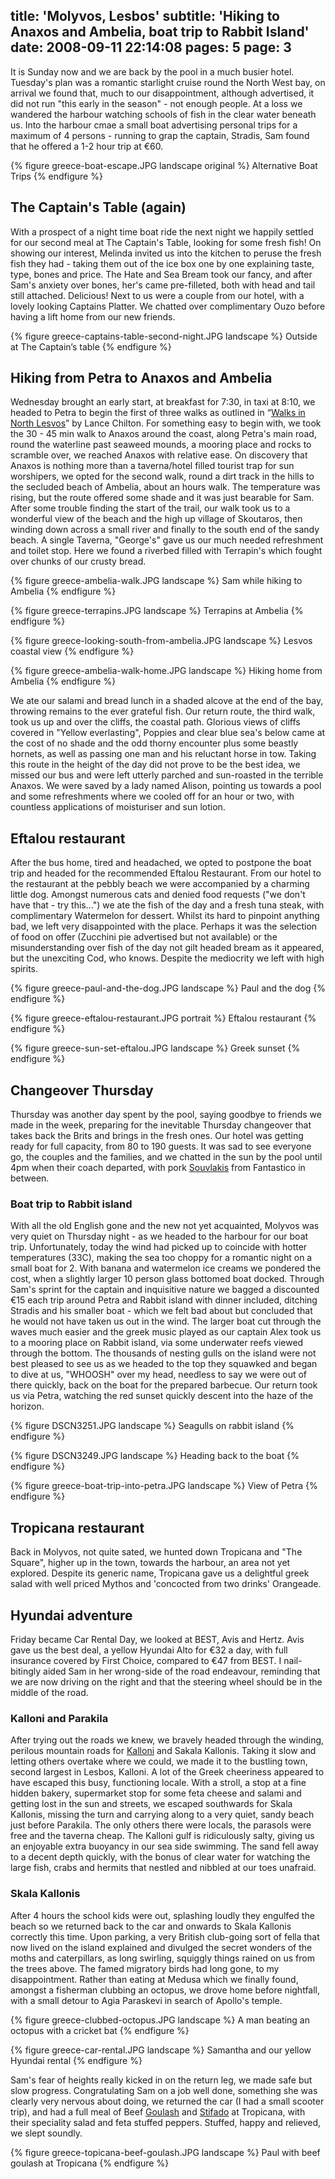 title: 'Molyvos, Lesbos'
subtitle: 'Hiking to Anaxos and Ambelia, boat trip to Rabbit Island'
date: 2008-09-11 22:14:08
pages: 5
page: 3
---

It is Sunday now and we are back by the pool in a much busier hotel. Tuesday's plan was a romantic starlight cruise round the North West bay, on arrival we found that, much to our disappointment, although advertised, it did not run "this early in the season" - not enough people. At a loss we wandered the harbour watching schools of fish in the clear water beneath us. Into the harbour cmae a small boat advertising personal trips for a maximum of 4 persons - running to grap the captain, Stradis, Sam found that he offered a 1-2 hour trip at €60.

{% figure greece-boat-escape.JPG landscape original %}
Alternative Boat Trips
{% endfigure %}

## The Captain's Table (again)

With a prospect of a night time boat ride the next night we happily settled for our second meal at The Captain's Table, looking for some fresh fish! On showing our interest, Melinda invited us into the kitchen to peruse the fresh fish they had - taking them out of the ice box one by one explaining taste, type, bones and price. The Hate and Sea Bream took our fancy, and after Sam's anxiety over bones, her's came pre-filleted, both with head and tail still attached.  Delicious! Next to us were a couple from our hotel, with a lovely looking Captains Platter. We chatted over complimentary Ouzo before having a lift home from our new friends.

{% figure greece-captains-table-second-night.JPG landscape %}
Outside at The Captain’s table
{% endfigure %}

## Hiking from Petra to Anaxos and Ambelia

Wednesday brought an early start, at breakfast for 7:30, in taxi at 8:10, we headed to Petra to begin the first of three walks as outlined in “[Walks in North Lesvos](https://amzn.to/k0UhfE)” by Lance Chilton. For something easy to begin with, we took the 30 - 45 min walk to Anaxos around the coast, along Petra's main road, round the waterline past seaweed mounds, a mooring place and rocks to scramble over, we reached Anaxos with relative ease. On discovery that Anaxos is nothing more than a taverna/hotel filled tourist trap for sun worshipers, we opted for the second walk, round a dirt track in the hills to the secluded beach of Ambelia, about an hours walk. The temperature was rising, but the route offered some shade and it was just bearable for Sam. After some trouble finding the start of the trail, our walk took us to a wonderful view of the beach and the high up village of Skoutaros, then winding down across a small river and finally to the south end of the sandy beach. A single Taverna, "George's" gave us our much needed refreshment and toilet stop. Here we found a riverbed filled with Terrapin's which fought over chunks of our crusty bread.

{% figure greece-ambelia-walk.JPG landscape %}
Sam while hiking to Ambelia
{% endfigure %}

{% figure greece-terrapins.JPG landscape %}
Terrapins at Ambelia
{% endfigure %}

{% figure greece-looking-south-from-ambelia.JPG landscape %}
Lesvos coastal view
{% endfigure %}

{% figure greece-ambelia-walk-home.JPG landscape %}
Hiking home from Ambelia
{% endfigure %}

We ate our salami and bread lunch in a shaded alcove at the end of the bay, throwing remains to the ever grateful fish. Our return route, the third walk, took us up and over the cliffs, the coastal path. Glorious views of cliffs covered in "Yellow everlasting", Poppies and clear blue sea's below came at the cost of no shade and the odd thorny encounter plus some beastly hornets, as well as passing one man and his reluctant horse in tow. Taking this route in the height of the day did not prove to be the best idea, we missed our bus and were left utterly parched and sun-roasted in the terrible Anaxos. We were saved by a lady named Alison, pointing us towards a pool and some refreshments where we cooled off for an hour or two, with countless applications of moisturiser and sun lotion.

## Eftalou restaurant

After the bus home, tired and headached, we opted to postpone the boat trip and headed for the recommended Eftalou Restaurant. From our hotel to the restaurant at the pebbly beach we were accompanied by a charming little dog. Amongst numerous cats and denied food requests ("we don't have that - try this…") we ate the fish of the day and a fresh tuna steak, with complimentary Watermelon for dessert. Whilst its hard to pinpoint anything bad, we left very disappointed with the place. Perhaps it was the selection of food on offer (Zucchini pie advertised but not available) or the misunderstanding over fish of the day not gilt headed bream as it appeared, but the unexciting Cod, who knows. Despite the mediocrity we left with high spirits.

{% figure greece-paul-and-the-dog.JPG landscape %}
Paul and the dog
{% endfigure %}

{% figure greece-eftalou-restaurant.JPG portrait %}
Eftalou restaurant
{% endfigure %}

{% figure greece-sun-set-eftalou.JPG landscape %}
Greek sunset
{% endfigure %}

## Changeover Thursday

Thursday was another day spent by the pool, saying goodbye to friends we made in the week, preparing for the inevitable Thursday changeover that takes back the Brits and brings in the fresh ones. Our hotel was getting ready for full capacity, from 80 to 190 guests.  It was sad to see everyone go, the couples and the families, and we chatted in the sun by the pool until 4pm when their coach departed, with pork [Souvlakis](https://en.wikipedia.org/wiki/Souvlaki) from Fantastico in between.

### Boat trip to Rabbit island

With all the old English gone and the new not yet acquainted, Molyvos was very quiet on Thursday night - as we headed to the harbour for our boat trip. Unfortunately, today the wind had picked up to coincide with hotter temperatures (33C), making the sea too choppy for a romantic night on a small boat for 2. With banana and watermelon ice creams we pondered the cost, when a slightly larger 10 person glass bottomed boat docked. Through Sam's sprint for the captain and inquisitive nature we bagged a discounted €15 each trip around Petra and Rabbit island with dinner included, ditching Stradis and his smaller boat - which we felt bad about but concluded that he would not have taken us out in the wind. The larger boat cut through the waves much easier and the greek music played as our captain Alex took us to a mooring place on Rabbit island, via some underwater reefs viewed through the bottom. The thousands of nesting gulls on the island were not best pleased to see us as we headed to the top they squawked and began to dive at us, "WHOOSH" over my head, needless to say we were out of there quickly, back on the boat for the prepared barbecue. Our return took us via Petra, watching the red sunset quickly descent into the haze of the horizon.

{% figure DSCN3251.JPG landscape %}
Seagulls on rabbit island
{% endfigure %}

{% figure DSCN3249.JPG landscape %}
Heading back to the boat
{% endfigure %}

{% figure greece-boat-trip-into-petra.JPG landscape %}
View of Petra
{% endfigure %}

## Tropicana restaurant

Back in Molyvos, not quite sated, we hunted down Tropicana and "The Square", higher up in the town, towards the harbour, an area not yet explored. Despite its generic name, Tropicana gave us a delightful greek salad with well priced Mythos and 'concocted from two drinks' Orangeade.

## Hyundai adventure

Friday became Car Rental Day, we looked at BEST, Avis and Hertz. Avis gave us the best deal, a yellow Hyundai Alto for €32 a day, with full insurance covered by First Choice, compared to €47 from BEST. I nail-bitingly aided Sam in her wrong-side of the road endeavour, reminding that we are now driving on the right and that the steering wheel should be in the middle of the road.

### Kalloni and Parakila

After trying out the roads we knew, we bravely headed through the winding, perilous mountain roads for [Kalloni](https://en.wikipedia.org/wiki/Kalloni) and Sakala Kallonis. Taking it slow and letting others overtake where we could, we made it to the bustling town, second largest in Lesbos, Kalloni. A lot of the Greek cheeriness appeared to have escaped this busy, functioning locale. With a stroll, a stop at a fine hidden bakery, supermarket stop for some feta cheese and salami and getting lost in the sun and streets, we escaped southwards for Skala Kallonis, missing the turn and carrying along to a very quiet, sandy beach just before Parakila. The only others there were locals, the parasols were free and the taverna cheap. The Kalloni gulf is ridiculously salty, giving us an enjoyable extra buoyancy in our sea side swimming. The sand fell away to a decent depth quickly, with the bonus of clear water for watching the large fish, crabs and hermits that nestled and nibbled at our toes unafraid.

### Skala Kallonis

After 4 hours the school kids were out, splashing loudly they engulfed the beach so we returned back to the car and onwards to Skala Kallonis correctly this time. Upon parking, a very British club-going sort of fella that now lived on the island explained and divulged the secret wonders of the moths and caterpillars, as long swirling, squiggly things rained on us from the trees above. The famed migratory birds had long gone, to my disappointment. Rather than eating at Medusa which we finally found, amongst a fisherman clubbing an octopus, we drove home before nightfall, with a small detour to Agia Paraskevi in search of Apollo's temple.

{% figure greece-clubbed-octopus.JPG landscape %}
A man beating an octopus with a cricket bat
{% endfigure %}

{% figure greece-car-rental.JPG landscape %}
Samantha and our yellow Hyundai rental
{% endfigure %}

Sam's fear of heights really kicked in on the return leg, we made safe but slow progress. Congratulating Sam on a job well done, something she was clearly very nervous about doing, we returned the car (I had a small scooter trip), and had a full meal of Beef [Goulash](https://en.wikipedia.org/wiki/Goulash) and [Stifado](https://en.wikipedia.org/wiki/Stifado) at Tropicana, with their speciality salad and feta stuffed peppers. Stuffed, happy and relieved, we slept soundly.

{% figure greece-topicana-beef-goulash.JPG landscape %}
Paul with beef goulash at Tropicana
{% endfigure %}
